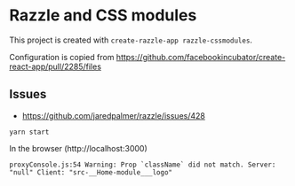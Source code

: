 # Razzle and CSS modules

This project is created with `create-razzle-app razzle-cssmodules`.

Configuration is copied from https://github.com/facebookincubator/create-react-app/pull/2285/files

## Issues

- https://github.com/jaredpalmer/razzle/issues/428

```
yarn start
```

In the browser (http://localhost:3000)

```
proxyConsole.js:54 Warning: Prop `className` did not match. Server: "null" Client: "src-__Home-module___logo"
```
